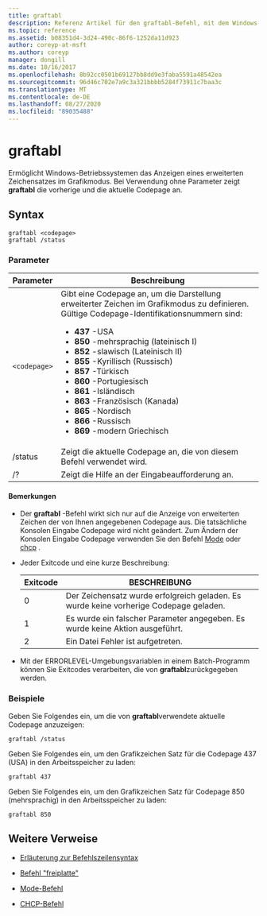 ```yaml
---
title: graftabl
description: Referenz Artikel für den graftabl-Befehl, mit dem Windows-Betriebssysteme einen erweiterten Zeichensatz im Grafikmodus anzeigen können.
ms.topic: reference
ms.assetid: b08351d4-3d24-490c-86f6-1252da11d923
author: coreyp-at-msft
ms.author: coreyp
manager: dongill
ms.date: 10/16/2017
ms.openlocfilehash: 8b92cc0501b69127bb8dd9e3faba5591a48542ea
ms.sourcegitcommit: 96d46c702e7a9c3a321bbbb5284f73911c7baa3c
ms.translationtype: MT
ms.contentlocale: de-DE
ms.lasthandoff: 08/27/2020
ms.locfileid: "89035488"
---
```

# <a name="graftabl"></a>graftabl

Ermöglicht Windows-Betriebssystemen das Anzeigen eines erweiterten Zeichensatzes im Grafikmodus. Bei Verwendung ohne Parameter zeigt **graftabl** die vorherige und die aktuelle Codepage an.

## <a name="syntax"></a>Syntax

```
graftabl <codepage>
graftabl /status
```

### <a name="parameters"></a>Parameter

| Parameter | Beschreibung |
| --------- | ----------- |
| `<codepage>` | Gibt eine Codepage an, um die Darstellung erweiterter Zeichen im Grafikmodus zu definieren. Gültige Codepage-Identifikationsnummern sind:<ul><li>**437** -USA</li><li>**850** -mehrsprachig (lateinisch I)</li><li>**852** -slawisch (Lateinisch II)</li><li>**855** -Kyrillisch (Russisch)</li><li>**857** -Türkisch</li><li>**860** -Portugiesisch</li><li>**861** -Isländisch</li><li>**863** -Französisch (Kanada)</li><li>**865** -Nordisch</li><li>**866** -Russisch</li><li>**869** -modern Griechisch</li></ul> |
| /status | Zeigt die aktuelle Codepage an, die von diesem Befehl verwendet wird. |
| /? | Zeigt die Hilfe an der Eingabeaufforderung an. |

#### <a name="remarks"></a>Bemerkungen

- Der **graftabl** -Befehl wirkt sich nur auf die Anzeige von erweiterten Zeichen der von Ihnen angegebenen Codepage aus. Die tatsächliche Konsolen Eingabe Codepage wird nicht geändert. Zum Ändern der Konsolen Eingabe Codepage verwenden Sie den Befehl [Mode](mode.md) oder [chcp](chcp.md) .

- Jeder Exitcode und eine kurze Beschreibung:

    | Exitcode | BESCHREIBUNG |
    | --------- | ----------- |
    | 0 | Der Zeichensatz wurde erfolgreich geladen. Es wurde keine vorherige Codepage geladen. |
    | 1 | Es wurde ein falscher Parameter angegeben. Es wurde keine Aktion ausgeführt. |
    | 2 | Ein Datei Fehler ist aufgetreten. |

- Mit der ERRORLEVEL-Umgebungsvariablen in einem Batch-Programm können Sie Exitcodes verarbeiten, die von **graftabl**zurückgegeben werden.

### <a name="examples"></a>Beispiele

Geben Sie Folgendes ein, um die von **graftabl**verwendete aktuelle Codepage anzuzeigen:

```
graftabl /status
```

Geben Sie Folgendes ein, um den Grafikzeichen Satz für die Codepage 437 (USA) in den Arbeitsspeicher zu laden:

```
graftabl 437
```

Geben Sie Folgendes ein, um den Grafikzeichen Satz für Codepage 850 (mehrsprachig) in den Arbeitsspeicher zu laden:

```
graftabl 850
```

## <a name="additional-references"></a>Weitere Verweise

- [Erläuterung zur Befehlszeilensyntax](command-line-syntax-key.md)

- [Befehl "freiplatte"](freedisk.md)

- [Mode-Befehl](mode.md)

- [CHCP-Befehl](chcp.md)
